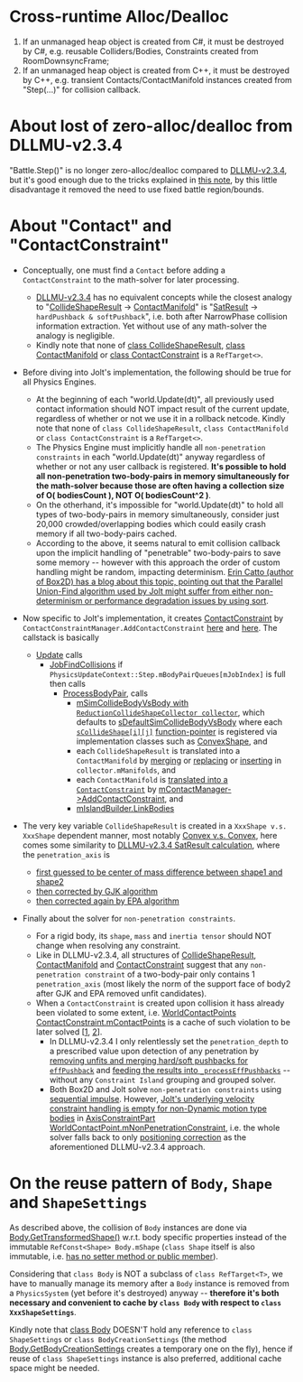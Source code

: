 # Cross-runtime Alloc/Dealloc

1. If an unmanaged heap object is created from C#, it must be destroyed by C#, e.g. reusable Colliders/Bodies, Constraints created from RoomDownsyncFrame; 
2. If an unmanaged heap object is created from C++, it must be destroyed by C++, e.g. transient Contacts/ContactManifold instances created from "Step(...)" for collision callback. 

# About lost of zero-alloc/dealloc from DLLMU-v2.3.4

"Battle.Step()" is no longer zero-alloc/dealloc compared to [DLLMU-v2.3.4](https://github.com/genxium/DelayNoMoreUnity/blob/v2.3.4/shared/Battle_dynamics.cs#L2218), but it's good enough due to the tricks explained in [this note](https://www.yinxiang.com/everhub/note/9ec5cb4f-37ff-4da5-a3d5-123958b9b2ec?source=details), by this little disadvantage it removed the need to use fixed battle region/bounds.

# About "Contact" and "ContactConstraint" 

- Conceptually, one must find a `Contact` before adding a `ContactConstraint` to the math-solver for later processing.
    - [DLLMU-v2.3.4](https://github.com/genxium/DelayNoMoreUnity/blob/v2.3.4/shared/Battle_dynamics.cs) has no equivalent concepts while the closest analogy to "[CollideShapeResult](https://github.com/jrouwe/JoltPhysics/blob/v5.3.0/Jolt/Physics/Collision/CollideShape.h#L18) -> [ContactManifold](https://github.com/jrouwe/JoltPhysics/blob/v5.3.0/Jolt/Physics/Collision/ContactListener.h#L19)" is "[SatResult](https://github.com/genxium/DelayNoMoreUnity/blob/v2.3.4/shared/resolv/ColliderShape.cs#L234) -> `hardPushback & softPushback`", i.e. both after NarrowPhase collision information extraction. Yet without use of any math-solver the analogy is negligible.
    - Kindly note that none of [class CollideShapeResult](https://github.com/jrouwe/JoltPhysics/blob/v5.3.0/Jolt/Physics/Collision/CollideShape.h#L18), [class ContactManifold](https://github.com/jrouwe/JoltPhysics/blob/v5.3.0/Jolt/Physics/Collision/ContactListener.h#L19) or [class ContactConstraint](https://github.com/jrouwe/JoltPhysics/blob/v5.3.0/Jolt/Physics/Constraints/ContactConstraintManager.h#L441) is a `RefTarget<>`.

- Before diving into Jolt's implementation, the following should be true for all Physics Engines.
    - At the beginning of each "world.Update(dt)", all previously used contact information should NOT impact result of the current update, regardless of whether or not we use it in a rollback netcode. Kindly note that none of `class CollideShapeResult`, `class ContactManifold` or `class ContactConstraint` is a `RefTarget<>`.
    - The Physics Engine must implicitly handle all `non-penetration constraints` in each "world.Update(dt)" anyway regardless of whether or not any user callback is registered. **It's possible to hold all non-penetration two-body-pairs in memory simultaneously for the math-solver because those are often having a collection size of O( bodiesCount ), NOT O( bodiesCount^2 )**.
    - On the otherhand, it's impossible for "world.Update(dt)" to hold all types of two-body-pairs in memory simultaneously, consider just 20,000 crowded/overlapping bodies which could easily crash memory if all two-body-pairs cached.
    - According to the above, it seems natural to emit collision callback upon the implicit handling of "penetrable" two-body-pairs to save some memory -- however with this approach the order of custom handling might be random, impacting determinism. [Erin Catto (author of Box2D) has a blog about this topic, pointing out that the Parallel Union-Find algorithm used by Jolt might suffer from either non-determinism or performance degradation issues by using sort](https://box2d.org/posts/2023/10/simulation-islands/).

- Now specific to Jolt's implementation, it creates [ContactConstraint](https://github.com/jrouwe/JoltPhysics/blob/v5.3.0/Jolt/Physics/Constraints/ContactConstraintManager.h#L441) by `ContactConstraintManager.AddContactConstraint` [here](https://github.com/jrouwe/JoltPhysics/blob/v5.3.0/Jolt/Physics/PhysicsSystem.cpp#L1172) and [here](https://github.com/jrouwe/JoltPhysics/blob/v5.3.0/Jolt/Physics/PhysicsSystem.cpp#L1244). The callstack is basically
    - [Update](https://github.com/jrouwe/JoltPhysics/blob/v5.3.0/Jolt/Physics/PhysicsSystem.cpp#L132) calls
      - [JobFindCollisions](https://github.com/jrouwe/JoltPhysics/blob/v5.3.0/Jolt/Physics/PhysicsSystem.cpp#L269) if `PhysicsUpdateContext::Step.mBodyPairQueues[mJobIndex]` is full then calls
        - [ProcessBodyPair](https://github.com/jrouwe/JoltPhysics/blob/v5.3.0/Jolt/Physics/PhysicsSystem.cpp#L885), calls
          - [mSimCollideBodyVsBody with `ReductionCollideShapeCollector collector`](https://github.com/jrouwe/JoltPhysics/blob/v5.3.0/Jolt/Physics/PhysicsSystem.cpp#L1159), which defaults to [sDefaultSimCollideBodyVsBody](https://github.com/jrouwe/JoltPhysics/blob/v5.3.0/Jolt/Physics/PhysicsSystem.cpp#L968) where each [`sCollideShape[i][j]`](https://github.com/jrouwe/JoltPhysics/blob/v5.3.0/Jolt/Physics/Collision/CollisionDispatch.cpp#L12) [function-pointer](https://github.com/jrouwe/JoltPhysics/blob/v5.3.0/Jolt/Physics/Collision/CollisionDispatch.h#L72) is registered via implementation classes such as [ConvexShape](https://github.com/jrouwe/JoltPhysics/blob/v5.3.0/Jolt/Physics/Collision/Shape/ConvexShape.cpp#L561), and
          - each `CollideShapeResult` is translated into a `ContactManifold` by [merging](https://github.com/jrouwe/JoltPhysics/blob/v5.3.0/Jolt/Physics/PhysicsSystem.cpp#L1108) or [replacing](https://github.com/jrouwe/JoltPhysics/blob/v5.3.0/Jolt/Physics/PhysicsSystem.cpp#L1131) or [inserting](https://github.com/jrouwe/JoltPhysics/blob/v5.3.0/Jolt/Physics/PhysicsSystem.cpp#L1136) in `collector.mManifolds`, and 
          - each `ContactManifold` is [translated into a `ContactConstraint`](https://github.com/jrouwe/JoltPhysics/blob/master/Jolt/Physics/Constraints/ContactConstraintManager.cpp#L1126) by [mContactManager->AddContactConstraint](https://github.com/jrouwe/JoltPhysics/blob/v5.3.0/Jolt/Physics/PhysicsSystem.cpp#L1172), and 
          - [mIslandBuilder.LinkBodies](https://github.com/jrouwe/JoltPhysics/blob/v5.3.0/Jolt/Physics/PhysicsSystem.cpp#L1278)
- The very key variable `CollideShapeResult` is created in a `XxxShape v.s. XxxShape` dependent manner, most notably [Convex v.s. Convex](https://github.com/jrouwe/JoltPhysics/blob/v5.3.0/Jolt/Physics/Collision/Shape/ConvexShape.cpp#L45), here comes some similarity to [DLLMU-v2.3.4 SatResult calculation](https://github.com/genxium/DelayNoMoreUnity/blob/v2.3.4/shared/Battle_geometry.cs#L66), where the `penetration_axis` is 
    - [first guessed to be center of mass difference between shape1 and shape2](https://github.com/jrouwe/JoltPhysics/blob/v5.3.0/Jolt/Physics/Collision/Shape/ConvexShape.cpp#L72)
    - [then corrected by GJK algorithm](https://github.com/jrouwe/JoltPhysics/blob/v5.3.0/Jolt/Physics/Collision/Shape/ConvexShape.cpp#L93)
    - [then corrected again by EPA algorithm](https://github.com/jrouwe/JoltPhysics/blob/v5.3.0/Jolt/Physics/Collision/Shape/ConvexShape.cpp#L127)  

- Finally about the solver for `non-penetration constraints`. 
    - For a rigid body, its `shape`, `mass` and `inertia tensor` should NOT change when resolving any constraint.
    - Like in DLLMU-v2.3.4, all structures of [CollideShapeResult](https://github.com/jrouwe/JoltPhysics/blob/v5.3.0/Jolt/Physics/Collision/CollideShape.h#L18), [ContactManifold](https://github.com/jrouwe/JoltPhysics/blob/v5.3.0/Jolt/Physics/Collision/ContactListener.h#L19) and [ContactConstraint](https://github.com/jrouwe/JoltPhysics/blob/v5.3.0/Jolt/Physics/Constraints/ContactConstraintManager.h#L441) suggest that any `non-penetration constraint` of a two-body-pair only contains 1 `penetration_axis` (most likely the norm of the support face of body2 after GJK and EPA removed unfit candidates).
    - When a `ContactConstraint` is created upon collision it hass already been violated to some extent, i.e. [WorldContactPoints ContactConstraint.mContactPoints](https://github.com/jrouwe/JoltPhysics/blob/v5.3.0/Jolt/Physics/Constraints/ContactConstraintManager.h#L472) is a cache of such violation to be later solved \[[1](https://github.com/jrouwe/JoltPhysics/blob/v5.3.0/Jolt/Physics/Constraints/ContactConstraintManager.cpp#L1624), [2](https://github.com/jrouwe/JoltPhysics/blob/v5.3.0/Jolt/Physics/Constraints/ContactConstraintManager.cpp#L1747)\]. 
        - In DLLMU-v2.3.4 I only relentlessly set the `penetration_depth` to a prescribed value upon detection of any penetration by [removing unfits and merging hard/soft pushbacks for `effPushback`](https://github.com/genxium/DelayNoMoreUnity/blob/v2.3.4/shared/Battle_dynamics.cs#L1448) and [feeding the results into `_processEffPushbacks`](https://github.com/genxium/DelayNoMoreUnity/blob/v2.3.4/shared/Battle_dynamics.cs#L1847) -- without any `Constraint Island` grouping and grouped solver.
        - Both Box2D and Jolt solve `non-penetration constraints` using [sequential impulse](../references/ConstraintSolverImpulses.pdf). However, [Jolt's underlying velocity constraint handling is empty for non-Dynamic motion type bodies](https://github.com/jrouwe/JoltPhysics/blob/v5.3.0/Jolt/Physics/Constraints/ConstraintPart/AxisConstraintPart.h#L46) in [AxisConstraintPart WorldContactPoint.mNonPenetrationConstraint](https://github.com/jrouwe/JoltPhysics/blob/v5.3.0/Jolt/Physics/Constraints/ContactConstraintManager.h#L430), i.e. the whole solver falls back to only [positioning correction](https://github.com/jrouwe/JoltPhysics/blob/v5.3.0/Jolt/Physics/Constraints/ConstraintPart/AxisConstraintPart.h#L554) as the aforementioned DLLMU-v2.3.4 approach.

# On the reuse pattern of `Body`, `Shape` and `ShapeSettings`

As described above, the collision of `Body` instances are done via [Body.GetTransformedShape()](https://github.com/jrouwe/JoltPhysics/blob/v5.3.0/Jolt/Physics/Collision/NarrowPhaseQuery.cpp#L255) w.r.t. body specific properties instead of the immutable `RefConst<Shape> Body.mShape` (`class Shape` itself is also immutable, i.e. [has no setter method or public member](https://github.com/jrouwe/JoltPhysics/blob/v5.3.0/Jolt/Physics/Collision/Shape/Shape.h)).

Considering that `class Body` is NOT a subclass of `class RefTarget<T>`, we have to manually manage its memory after a `Body` instance is removed from a `PhysicsSystem` (yet before it's destroyed) anyway -- **therefore it's both necessary and convenient to cache by `class Body` with respect to `class XxxShapeSettings`**.

Kindly note that [class Body](https://github.com/jrouwe/JoltPhysics/blob/v5.3.0/Jolt/Physics/Body/Body.h) DOESN'T hold any reference to `class ShapeSettings` or `class BodyCreationSettings` (the method [Body.GetBodyCreationSettings](https://github.com/jrouwe/JoltPhysics/blob/v5.3.0/Jolt/Physics/Body/Body.cpp#L330) creates a temporary one on the fly), hence if reuse of `class ShapeSettings` instance is also preferred, additional cache space might be needed.
